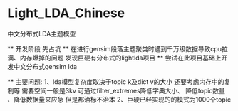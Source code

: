 # Light_LDA_Chinese
中文分布式LDA主题模型

  ** 开发阶段 先占坑 
  ** 在进行gensim段落主题聚类时遇到千万级数据导致cpu拉满、内存爆掉的问题 发现巨硬有分布式的lightlda项目
  ** 尝试在此项目基础上开发中文分布式gensim lda

  ** 主要问题:
    1、lda模型复杂度取决于topic k及dict v的大小 还要考虑内存中的复制等 需要空间一般是3kv
      可通过filter_extremes降低字典大小、 降低topic数量 、降低数据量来应急 但是都治标不治本
    2、巨硬已经实现的的模式为1000个topic 
